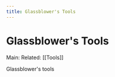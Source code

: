 ---title: Glassblower's Tools---
# Glassblower's Tools
Main:
Related: [[Tools]]

Glassblower's tools
